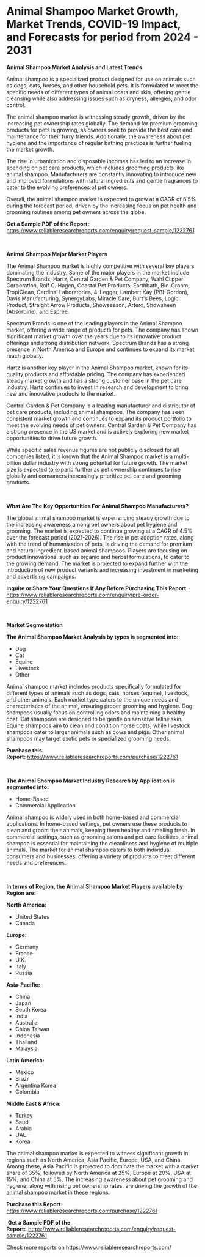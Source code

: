 <p><h1>Animal Shampoo Market Growth, Market Trends, COVID-19 Impact, and Forecasts for period from 2024 - 2031</h1></p><p><strong>Animal Shampoo Market Analysis and Latest Trends</strong></p>
<p><p>Animal shampoo is a specialized product designed for use on animals such as dogs, cats, horses, and other household pets. It is formulated to meet the specific needs of different types of animal coats and skin, offering gentle cleansing while also addressing issues such as dryness, allergies, and odor control.</p><p>The animal shampoo market is witnessing steady growth, driven by the increasing pet ownership rates globally. The demand for premium grooming products for pets is growing, as owners seek to provide the best care and maintenance for their furry friends. Additionally, the awareness about pet hygiene and the importance of regular bathing practices is further fueling the market growth.</p><p>The rise in urbanization and disposable incomes has led to an increase in spending on pet care products, which includes grooming products like animal shampoo. Manufacturers are constantly innovating to introduce new and improved formulations with natural ingredients and gentle fragrances to cater to the evolving preferences of pet owners.</p><p>Overall, the animal shampoo market is expected to grow at a CAGR of 6.5% during the forecast period, driven by the increasing focus on pet health and grooming routines among pet owners across the globe.</p></p>
<p><strong>Get a Sample PDF of the Report:&nbsp;</strong> <a href="https://www.reliableresearchreports.com/enquiry/request-sample/1222761">https://www.reliableresearchreports.com/enquiry/request-sample/1222761</a></p>
<p>&nbsp;</p>
<p><strong>Animal Shampoo Major Market Players</strong></p>
<p><p>The Animal Shampoo market is highly competitive with several key players dominating the industry. Some of the major players in the market include Spectrum Brands, Hartz, Central Garden & Pet Company, Wahl Clipper Corporation, Rolf C. Hagen, Coastal Pet Products, Earthbath, Bio-Groom, TropiClean, Cardinal Laboratories, 4-Legger, Lambert Kay (PBI-Gordon), Davis Manufacturing, SynergyLabs, Miracle Care, Burt's Bees, Logic Product, Straight Arrow Products, Showseason, Artero, Showsheen (Absorbine), and Espree.</p><p>Spectrum Brands is one of the leading players in the Animal Shampoo market, offering a wide range of products for pets. The company has shown significant market growth over the years due to its innovative product offerings and strong distribution network. Spectrum Brands has a strong presence in North America and Europe and continues to expand its market reach globally.</p><p>Hartz is another key player in the Animal Shampoo market, known for its quality products and affordable pricing. The company has experienced steady market growth and has a strong customer base in the pet care industry. Hartz continues to invest in research and development to bring new and innovative products to the market.</p><p>Central Garden & Pet Company is a leading manufacturer and distributor of pet care products, including animal shampoos. The company has seen consistent market growth and continues to expand its product portfolio to meet the evolving needs of pet owners. Central Garden & Pet Company has a strong presence in the US market and is actively exploring new market opportunities to drive future growth.</p><p>While specific sales revenue figures are not publicly disclosed for all companies listed, it is known that the Animal Shampoo market is a multi-billion dollar industry with strong potential for future growth. The market size is expected to expand further as pet ownership continues to rise globally and consumers increasingly prioritize pet care and grooming products.</p></p>
<p>&nbsp;</p>
<p><strong>What Are The Key Opportunities For Animal Shampoo Manufacturers?</strong></p>
<p><p>The global animal shampoo market is experiencing steady growth due to the increasing awareness among pet owners about pet hygiene and grooming. The market is expected to continue growing at a CAGR of 4.5% over the forecast period (2021-2026). The rise in pet adoption rates, along with the trend of humanization of pets, is driving the demand for premium and natural ingredient-based animal shampoos. Players are focusing on product innovations, such as organic and herbal formulations, to cater to the growing demand. The market is projected to expand further with the introduction of new product variants and increasing investment in marketing and advertising campaigns.</p></p>
<p><strong>Inquire or Share Your Questions If Any Before Purchasing This Report:</strong> <a href="https://www.reliableresearchreports.com/enquiry/pre-order-enquiry/1222761">https://www.reliableresearchreports.com/enquiry/pre-order-enquiry/1222761</a></p>
<p>&nbsp;</p>
<p><strong>Market Segmentation</strong></p>
<p><strong>The Animal Shampoo Market Analysis by types is segmented into:</strong></p>
<p><ul><li>Dog</li><li>Cat</li><li>Equine</li><li>Livestock</li><li>Other</li></ul></p>
<p><p>Animal shampoo market includes products specifically formulated for different types of animals such as dogs, cats, horses (equine), livestock, and other animals. Each market type caters to the unique needs and characteristics of the animal, ensuring proper grooming and hygiene. Dog shampoos usually focus on controlling odors and maintaining a healthy coat. Cat shampoos are designed to be gentle on sensitive feline skin. Equine shampoos aim to clean and condition horse coats, while livestock shampoos cater to larger animals such as cows and pigs. Other animal shampoos may target exotic pets or specialized grooming needs.</p></p>
<p><strong>Purchase this Report:&nbsp;</strong><a href="https://www.reliableresearchreports.com/purchase/1222761">https://www.reliableresearchreports.com/purchase/1222761</a></p>
<p>&nbsp;</p>
<p><strong>The Animal Shampoo Market Industry Research by Application is segmented into:</strong></p>
<p><ul><li>Home-Based</li><li>Commercial Application</li></ul></p>
<p><p>Animal shampoo is widely used in both home-based and commercial applications. In home-based settings, pet owners use these products to clean and groom their animals, keeping them healthy and smelling fresh. In commercial settings, such as grooming salons and pet care facilities, animal shampoo is essential for maintaining the cleanliness and hygiene of multiple animals. The market for animal shampoo caters to both individual consumers and businesses, offering a variety of products to meet different needs and preferences.</p></p>
<p>&nbsp;</p>
<p><strong>In terms of Region, the Animal Shampoo Market Players available by Region are:</strong></p>
<p>
    <p> <strong> North America: </strong>
        <ul>
            <li>United States</li>
            <li>Canada</li>
        </ul>
        </p> 
    <p> <strong> Europe: </strong>
        <ul>
            <li>Germany</li>
            <li>France</li>
            <li>U.K.</li>
            <li>Italy</li>
            <li>Russia</li>
        </ul>
        </p> 
    <p> <strong> Asia-Pacific: </strong>
        <ul>
            <li>China</li>
            <li>Japan</li>
            <li>South Korea</li>
            <li>India</li>
            <li>Australia</li>
            <li>China Taiwan</li>
            <li>Indonesia</li>
            <li>Thailand</li>
            <li>Malaysia</li>
        </ul>
        </p> 
    <p> <strong> Latin America: </strong>
        <ul>
            <li>Mexico</li>
            <li>Brazil</li>
            <li>Argentina Korea</li>
            <li>Colombia</li>
        </ul>
        </p> 
    <p> <strong> Middle East & Africa: </strong>
        <ul>
            <li>Turkey</li>
            <li>Saudi</li>
            <li>Arabia</li>
            <li>UAE</li>
            <li>Korea</li>
        </ul>
    </p>
    </p>
<p><p>The animal shampoo market is expected to witness significant growth in regions such as North America, Asia Pacific, Europe, USA, and China. Among these, Asia Pacific is projected to dominate the market with a market share of 35%, followed by North America at 25%, Europe at 20%, USA at 15%, and China at 5%. The increasing awareness about pet grooming and hygiene, along with rising pet ownership rates, are driving the growth of the animal shampoo market in these regions.</p></p>
<p><strong>Purchase this Report: </strong><a href="https://www.reliableresearchreports.com/purchase/1222761">https://www.reliableresearchreports.com/purchase/1222761</a></p>
<p>&nbsp;<strong>Get a Sample PDF of the Report:&nbsp;&nbsp;</strong><a href="https://www.reliableresearchreports.com/enquiry/request-sample/1222761">https://www.reliableresearchreports.com/enquiry/request-sample/1222761</a></p>
<p><strong></strong></p>
<p>Check more reports on https://www.reliableresearchreports.com/</p>